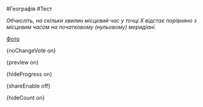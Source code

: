 #Географія #Тест

*Обчисліть, на скільки хвилин місцевий час у точці Х відстає порівняно з місцевим часом на початковому (нульовому) меридіані.*

[Фото](https://zno.osvita.ua//doc/images/znotest/99/9928/499-52.jpg)

{noChangeVote on}

{preview on}

{hideProgress on}

{shareEnable off}

{hideCount on}

